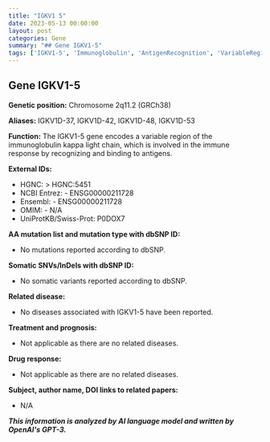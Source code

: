 ```yaml
---
title: "IGKV1 5"
date: 2023-05-13 00:00:00
layout: post
categories: Gene
summary: "## Gene IGKV1-5"
tags: ['IGKV1-5', 'Immunoglobulin', 'AntigenRecognition', 'VariableRegion', 'Chromosome2', 'GeneFunction', 'NoDiseaseAssociation', 'NoMutations']
---
```


## Gene IGKV1-5

**Genetic position:** Chromosome 2q11.2 (GRCh38)

**Aliases:** IGKV1D-37, IGKV1D-42, IGKV1D-48, IGKV1D-53

**Function:** The IGKV1-5 gene encodes a variable region of the immunoglobulin kappa light chain, which is involved in the immune response by recognizing and binding to antigens.

**External IDs:**
- HGNC:  > HGNC:5451
- NCBI Entrez:  - ENSG00000211728
- Ensembl:  - ENSG00000211728
- OMIM:  - N/A
- UniProtKB/Swiss-Prot:  P0DOX7

**AA mutation list and mutation type with dbSNP ID:**
- No mutations reported according to dbSNP.

**Somatic SNVs/InDels with dbSNP ID:**
- No somatic variants reported according to dbSNP.

**Related disease:** 
- No diseases associated with IGKV1-5 have been reported.

**Treatment and prognosis:**
- Not applicable as there are no related diseases.

**Drug response:**
- Not applicable as there are no related diseases.

**Subject, author name, DOI links to related papers:** 

- N/A

**_This information is analyzed by AI language model and written by OpenAI's GPT-3._**